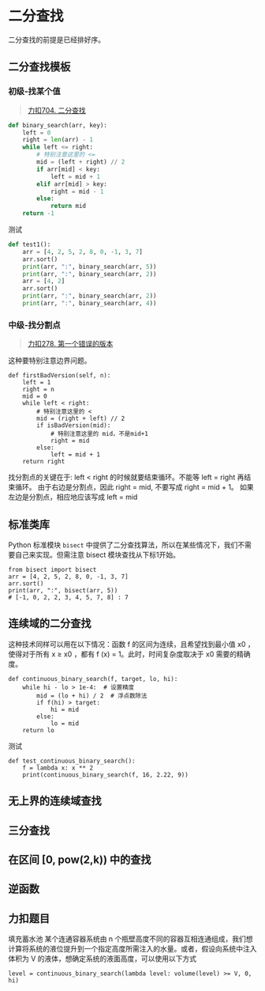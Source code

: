 # 二分查找

二分查找的前提是已经排好序。

## 二分查找模板

### 初级-找某个值

> [力扣704. 二分查找](https://leetcode-cn.com/problems/binary-search/)
```python
def binary_search(arr, key):
    left = 0
    right = len(arr) - 1
    while left <= right:
        # 特别注意这里的 <=
        mid = (left + right) // 2
        if arr[mid] < key:
            left = mid + 1
        elif arr[mid] > key:
            right = mid - 1
        else:
            return mid
    return -1
```
测试
```python
def test1():
    arr = [4, 2, 5, 2, 8, 0, -1, 3, 7]
    arr.sort()
    print(arr, ":", binary_search(arr, 5))
    print(arr, ":", binary_search(arr, 2))
    arr = [4, 2]
    arr.sort()
    print(arr, ":", binary_search(arr, 2))
    print(arr, ":", binary_search(arr, 4))
```


### 中级-找分割点
> [力扣278. 第一个错误的版本](https://leetcode-cn.com/problems/first-bad-version/)

这种要特别注意边界问题。
```
def firstBadVersion(self, n):
    left = 1
    right = n
    mid = 0
    while left < right:
        # 特别注意这里的 <
        mid = (right + left) // 2
        if isBadVersion(mid):
            # 特别注意这里的 mid，不是mid+1
            right = mid
        else:
            left = mid + 1
    return right
```
找分割点的关键在于: left < right 的时候就要结束循环。不能等 left = right 再结束循环。
由于右边是分割点，因此 right = mid, 不要写成 right = mid + 1。
如果左边是分割点，相应地应该写成 left = mid


## 标准类库

Python 标准模块 `bisect` 中提供了二分查找算法，所以在某些情况下，我们不需要自己来实现。但需注意 bisect 模块查找从下标1开始。

```
from bisect import bisect
arr = [4, 2, 5, 2, 8, 0, -1, 3, 7]
arr.sort()
print(arr, ":", bisect(arr, 5)) 
# [-1, 0, 2, 2, 3, 4, 5, 7, 8] : 7
```

## 连续域的二分查找

这种技术同样可以用在以下情况：函数 f 的区间为连续，且希望找到最小值 x0 ，使得对于所有 x ≥ x0 ，都有 f (x) = 1。此时，时间复杂度取决于 x0 需要的精确度。

```
def continuous_binary_search(f, target, lo, hi):
    while hi - lo > 1e-4:  # 设置精度
        mid = (lo + hi) / 2  # 浮点数除法
        if f(hi) > target:
            hi = mid
        else:
            lo = mid
    return lo
```

测试
```
def test_continuous_binary_search():
    f = lambda x: x ** 2
    print(continuous_binary_search(f, 16, 2.22, 9))
```

## 无上界的连续域查找

## 三分查找

## 在区间 [0, pow(2,k)) 中的查找

## 逆函数

## 力扣题目

填充蓄水池
某个连通容器系统由 n 个瓶壁高度不同的容器互相连通组成，我们想计算将系统的液位提升到一个指定高度所需注入的水量。或者，假设向系统中注入体积为 V 的液体，想确定系统的液面高度，可以使用以下方式

```
level = continuous_binary_search(lambda level: volume(level) >= V, 0, hi)
```